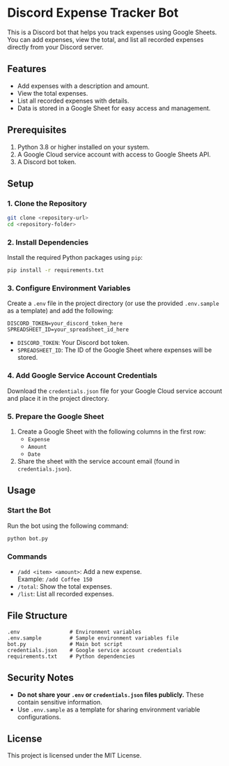 # Discord Expense Tracker Bot

This is a Discord bot that helps you track expenses using Google Sheets. You can add expenses, view the total, and list all recorded expenses directly from your Discord server.

## Features

- Add expenses with a description and amount.
- View the total expenses.
- List all recorded expenses with details.
- Data is stored in a Google Sheet for easy access and management.

## Prerequisites

1. Python 3.8 or higher installed on your system.
2. A Google Cloud service account with access to Google Sheets API.
3. A Discord bot token.

## Setup

### 1. Clone the Repository

```bash
git clone <repository-url>
cd <repository-folder>
```

### 2. Install Dependencies

Install the required Python packages using `pip`:

```bash
pip install -r requirements.txt
```

### 3. Configure Environment Variables

Create a `.env` file in the project directory (or use the provided `.env.sample` as a template) and add the following:

```env
DISCORD_TOKEN=your_discord_token_here
SPREADSHEET_ID=your_spreadsheet_id_here
```

- `DISCORD_TOKEN`: Your Discord bot token.
- `SPREADSHEET_ID`: The ID of the Google Sheet where expenses will be stored.

### 4. Add Google Service Account Credentials

Download the `credentials.json` file for your Google Cloud service account and place it in the project directory.

### 5. Prepare the Google Sheet

1. Create a Google Sheet with the following columns in the first row:
   - `Expense`
   - `Amount`
   - `Date`
2. Share the sheet with the service account email (found in `credentials.json`).

## Usage

### Start the Bot

Run the bot using the following command:

```bash
python bot.py
```

### Commands

- `/add <item> <amount>`: Add a new expense.  
  Example: `/add Coffee 150`
- `/total`: Show the total expenses.
- `/list`: List all recorded expenses.

## File Structure

```
.env                # Environment variables
.env.sample         # Sample environment variables file
bot.py              # Main bot script
credentials.json    # Google service account credentials
requirements.txt    # Python dependencies
```

## Security Notes

- **Do not share your `.env` or `credentials.json` files publicly.** These contain sensitive information.
- Use `.env.sample` as a template for sharing environment variable configurations.

## License

This project is licensed under the MIT License.
